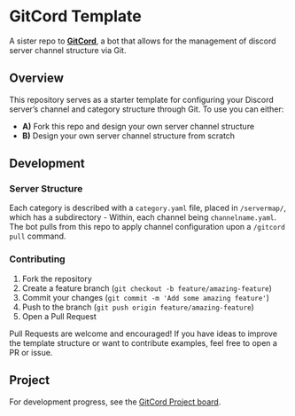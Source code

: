 # GitCord Template

A sister repo to **[GitCord](https://github.com/evolvewithevan/gitcord)**, a bot that allows for the management of discord server channel structure via Git.

## Overview

This repository serves as a starter template for configuring your Discord server’s channel and category structure through Git.
To use you can either:
- **A)** Fork this repo and design your own server channel structure
- **B)** Design your own server channel structure from scratch

## Development

### Server Structure

Each category is described with a `category.yaml` file, placed in `/servermap/`, which has a subdirectory - Within, each channel being `channelname.yaml`. The bot pulls from this repo to apply channel configuration upon a `/gitcord pull` command.

### Contributing

1. Fork the repository
2. Create a feature branch (`git checkout -b feature/amazing-feature`)
3. Commit your changes (`git commit -m 'Add some amazing feature'`)
4. Push to the branch (`git push origin feature/amazing-feature`)
5. Open a Pull Request
   
Pull Requests are welcome and encouraged!
If you have ideas to improve the template structure or want to contribute examples, feel free to open a PR or issue.

## Project

For development progress, see the [GitCord Project board](https://github.com/evolvewithevan/gitcord/projects/4).
